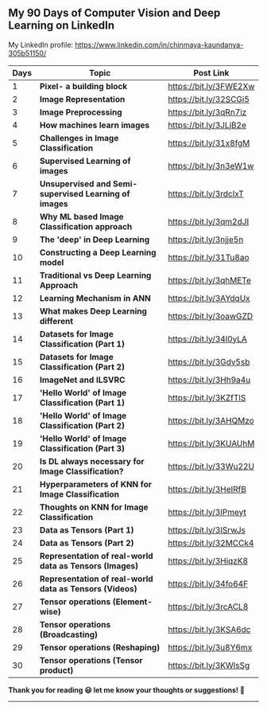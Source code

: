 ## My 90 Days of Computer Vision and Deep Learning on LinkedIn

My LinkedIn profile: https://www.linkedin.com/in/chinmaya-kaundanya-305b51150/

| Days | Topic                                                                      | Post Link              |
| ---- | -------------------------------------------------------- | ---------------------- |
| 1    | **Pixel- a building block**                              | https://bit.ly/3FWE2Xw |
| 2    | **Image Representation**                                 | https://bit.ly/32SCGi5 |
| 3    | **Image Preprocessing**                                  | https://bit.ly/3qRn7iz |
| 4    | **How machines learn images**                            | https://bit.ly/3JLjB2e |
| 5    | **Challenges in Image Classification**                   | https://bit.ly/31x8fgM |
| 6    | **Supervised Learning of images**                        | https://bit.ly/3n3eW1w |
| 7    | **Unsupervised and Semi-supervised Learning of images**  | https://bit.ly/3rdcIxT |
| 8    | **Why ML based Image Classification approach**           | https://bit.ly/3qm2dJI |
| 9    | **The 'deep' in Deep Learning**                          | https://bit.ly/3njje5n |
| 10   | **Constructing a Deep Learning model**                   | https://bit.ly/31Tu8ao |
| 11   | **Traditional vs Deep Learning Approach**                | https://bit.ly/3qhMETe |  
| 12   | **Learning Mechanism in ANN**                            | https://bit.ly/3AYdqUx |
| 13   | **What makes Deep Learning different**                   | https://bit.ly/3oawGZD |
| 14   | **Datasets for Image Classification (Part 1)**           | https://bit.ly/34l0yLA |
| 15   | **Datasets for Image Classification (Part 2)**           | https://bit.ly/3Gdv5sb |
| 16   | **ImageNet and ILSVRC**                                  | https://bit.ly/3Hh9a4u |
| 17   | **'Hello World' of Image Classification (Part 1)**       | https://bit.ly/3KZfTlS |
| 18   | **'Hello World' of Image Classification (Part 2)**       | https://bit.ly/3AHQMzo |
| 19   | **'Hello World' of Image Classification (Part 3)**       | https://bit.ly/3KUAUhM |
| 20   | **Is DL always necessary for Image Classification?**     | https://bit.ly/33Wu22U |
| 21   | **Hyperparameters of KNN for Image Classification**      | https://bit.ly/3HeIRfB |
| 22   | **Thoughts on KNN for Image Classification**             | https://bit.ly/3IPmeyt |
| 23   | **Data as Tensors (Part 1)**                             | https://bit.ly/3ISrwJs |
| 24   | **Data as Tensors (Part 2)**                             | https://bit.ly/32MCCk4 |
| 25   | **Representation of real-world data as Tensors (Images)**| https://bit.ly/3HiqzK8 |
| 26   | **Representation of real-world data as Tensors (Videos)**| https://bit.ly/34fo64F |
| 27   | **Tensor operations (Element-wise)**                     | https://bit.ly/3rcACL8 |
| 28   | **Tensor operations (Broadcasting)**                     | https://bit.ly/3KSA6dc |
| 29   | **Tensor operations (Reshaping)**                        | https://bit.ly/3u8Y6mx |
| 30   | **Tensor operations (Tensor product)**                   | https://bit.ly/3KWlsSg |

**Thank you for reading 😃 let me know your thoughts or suggestions! 📝**

----

